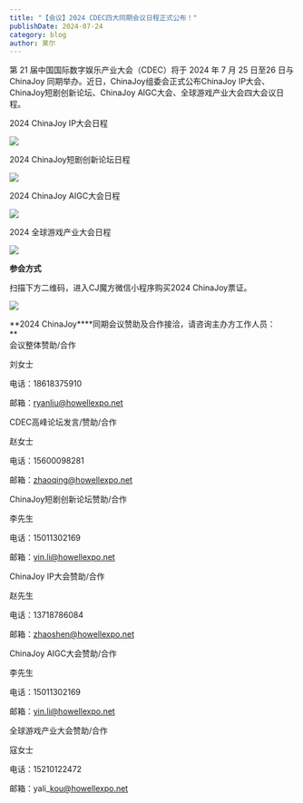 ```yaml
---
title: "【会议】2024 CDEC四大同期会议日程正式公布！"
publishDate: 2024-07-24
category: blog
author: 莱尔
---
```


第 21 届中国国际数字娱乐产业大会（CDEC）将于 2024 年 7 月 25 日至26 日与 ChinaJoy 同期举办。近日，ChinaJoy组委会正式公布ChinaJoy IP大会、ChinaJoy短剧创新论坛、ChinaJoy AIGC大会、全球游戏产业大会四大会议日程。

  
2024 ChinaJoy IP大会日程

![](https://ec-net-1251389766.cos.ap-shanghai.myqcloud.com/wp-content/uploads/2024/07/20240724233523893-285x1024.png)

2024 ChinaJoy短剧创新论坛日程

![](https://ec-net-1251389766.cos.ap-shanghai.myqcloud.com/wp-content/uploads/2024/07/20240724233559619-336x1024.png)

2024 ChinaJoy AIGC大会日程

![](https://ec-net-1251389766.cos.ap-shanghai.myqcloud.com/wp-content/uploads/2024/07/20240724233541837-321x1024.png)

2024 全球游戏产业大会日程

![](https://ec-net-1251389766.cos.ap-shanghai.myqcloud.com/wp-content/uploads/2024/07/20240724233612830-325x1024.png)

**参会方式**

扫描下方二维码，进入CJ魔方微信小程序购买2024 ChinaJoy票证。

![](https://ec-net-1251389766.cos.ap-shanghai.myqcloud.com/wp-content/uploads/2024/07/20240724233531147.png)

**2024 ChinaJoy****同期会议赞助及合作接洽，请咨询主办方工作人员：  
**  
会议整体赞助/合作

刘女士

电话：18618375910 

邮箱：[ryanliu@howellexpo.net](mailto:ryanliu@howellexpo.net)

  
CDEC高峰论坛发言/赞助/合作

赵女士

电话：15600098281

邮箱：zhaoqing@howellexpo.net

  
ChinaJoy短剧创新论坛赞助/合作

李先生

电话：15011302169

邮箱：yin.li@howellexpo.net

  
ChinaJoy IP大会赞助/合作

赵先生

电话：13718786084

邮箱：zhaoshen@howellexpo.net

  
ChinaJoy AIGC大会赞助/合作

李先生

电话：15011302169

邮箱：yin.li@howellexpo.net

  
全球游戏产业大会赞助/合作

寇女士

电话：15210122472

邮箱：yali\_kou@howellexpo.net
